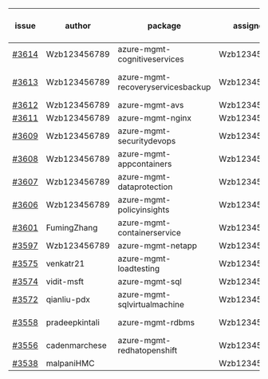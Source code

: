| issue | author | package | assignee | bot advice | created date of issue | target release date | date from target |
| ------ | ------ | ------ | ------ | ------ | ------ | ------ | :-----: |
| [#3614](https://github.com/Azure/sdk-release-request/issues/3614) | Wzb123456789 | azure-mgmt-cognitiveservices | Wzb123456789 |  | 12-29 | 01-27 |  |
| [#3613](https://github.com/Azure/sdk-release-request/issues/3613) | Wzb123456789 | azure-mgmt-recoveryservicesbackup | Wzb123456789 | new issue. MultiAPI | 12-29 | 01-27 |  |
| [#3612](https://github.com/Azure/sdk-release-request/issues/3612) | Wzb123456789 | azure-mgmt-avs | Wzb123456789 |  | 12-29 | 01-27 |  |
| [#3611](https://github.com/Azure/sdk-release-request/issues/3611) | Wzb123456789 | azure-mgmt-nginx | Wzb123456789 |  | 12-29 | 01-27 |  |
| [#3609](https://github.com/Azure/sdk-release-request/issues/3609) | Wzb123456789 | azure-mgmt-securitydevops | Wzb123456789 |  | 12-29 | 01-27 |  |
| [#3608](https://github.com/Azure/sdk-release-request/issues/3608) | Wzb123456789 | azure-mgmt-appcontainers | Wzb123456789 |  | 12-29 | 01-27 |  |
| [#3607](https://github.com/Azure/sdk-release-request/issues/3607) | Wzb123456789 | azure-mgmt-dataprotection | Wzb123456789 |  | 12-29 | 01-27 |  |
| [#3606](https://github.com/Azure/sdk-release-request/issues/3606) | Wzb123456789 | azure-mgmt-policyinsights | Wzb123456789 |  | 12-29 | 01-27 |  |
| [#3601](https://github.com/Azure/sdk-release-request/issues/3601) | FumingZhang | azure-mgmt-containerservice | Wzb123456789 | new comment. | 12-28 | 01-27 |  |
| [#3597](https://github.com/Azure/sdk-release-request/issues/3597) | Wzb123456789 | azure-mgmt-netapp | Wzb123456789 |  | 12-27 | 01-27 |  |
| [#3575](https://github.com/Azure/sdk-release-request/issues/3575) | venkatr21 | azure-mgmt-loadtesting | Wzb123456789 |  | 12-22 | 01-27 |  |
| [#3574](https://github.com/Azure/sdk-release-request/issues/3574) | vidit-msft | azure-mgmt-sql | Wzb123456789 |  | 12-20 | 01-27 |  |
| [#3572](https://github.com/Azure/sdk-release-request/issues/3572) | qianliu-pdx | azure-mgmt-sqlvirtualmachine | Wzb123456789 |  | 12-17 | 01-27 |  |
| [#3558](https://github.com/Azure/sdk-release-request/issues/3558) | pradeepkintali | azure-mgmt-rdbms | Wzb123456789 | new comment. | 12-13 | 01-27 |  |
| [#3556](https://github.com/Azure/sdk-release-request/issues/3556) | cadenmarchese | azure-mgmt-redhatopenshift | Wzb123456789 |  | 12-09 | 01-27 |  |
| [#3538](https://github.com/Azure/sdk-release-request/issues/3538) | malpaniHMC |  | Wzb123456789 |  | 12-06 |  | 0 |

